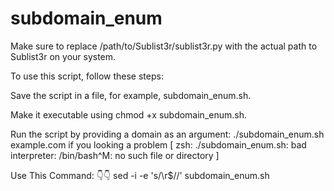# subdomain_enum
Make sure to replace /path/to/Sublist3r/sublist3r.py with the actual path to Sublist3r on your system.

To use this script, follow these steps:

Save the script in a file, for example, subdomain_enum.sh.

Make it executable using chmod +x subdomain_enum.sh.

Run the script by providing a domain as an argument:
./subdomain_enum.sh example.com
if you looking a problem [ zsh: ./subdomain_enum.sh: bad interpreter: /bin/bash^M: no such file or directory ]

Use This Command: 👇👇
sed -i -e 's/\r$//' subdomain_enum.sh 
